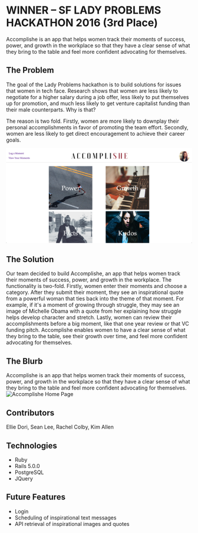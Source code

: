 # WINNER – SF LADY PROBLEMS HACKATHON 2016 (3rd Place)
Accomplishe is an app that helps women track their moments of success, power, and growth in the workplace so that they have a clear sense of what they bring to the table and feel more confident advocating for themselves.

## The Problem

The goal of the Lady Problems hackathon is to build solutions for issues that women in tech face. Research shows that women are less likely to negotiate for a higher salary during a job offer, less likely to put themselves up for promotion, and much less likely to get venture capitalist funding than their male counterparts. Why is that?

The reason is two fold. Firstly, women are more likely to downplay their personal accomplishments in favor of promoting the team effort. Secondly, women are less likely to get direct encouragement to achieve their career goals.

![screenshot](https://github.com/seanyboy49/accomplishe/blob/master/public/assets/landing-page-screenshot.png)

## The Solution

Our team decided to build Accomplishe, an app that helps women track their moments of success, power, and growth in the workplace. The functionality is two-fold. Firstly, women enter their moments and choose a category. After they submit their moment, they see an inspirational quote from a powerful woman that ties back into the theme of that moment. For example, if it's a moment of growing through struggle, they may see an image of Michelle Obama with a quote from her explaining how struggle helps develop character and stretch. Lastly, women can review their accomplishments before a big moment, like that one year review or that VC funding pitch. Accomplishe enables women to have a clear sense of what they bring to the table, see their growth over time, and feel more confident advocating for themselves.

## The Blurb
Accomplishe is an app that helps women track their moments of success, power, and growth in the workplace so that they have a clear sense of what they bring to the table and feel more confident advocating for themselves.
![Accomplishe Home Page](http://i.imgur.com/9ciKNqE.jpg)
## Contributors
Ellie Dori, Sean Lee, Rachel Colby, Kim Allen

## Technologies
  * Ruby
  * Rails 5.0.0
  * PostgreSQL
  * JQuery

## Future Features
  * Login
  * Scheduling of inspirational text messages
  * API retrieval of inspirational images and quotes
